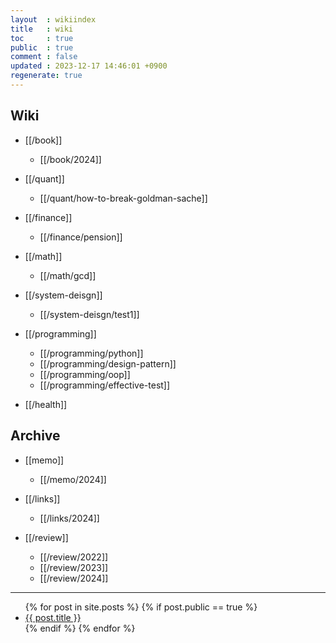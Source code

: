 ```yaml
---
layout  : wikiindex
title   : wiki
toc     : true
public  : true
comment : false
updated : 2023-12-17 14:46:01 +0900
regenerate: true
---
```


## Wiki 

* [[/book]]
    * [[/book/2024]]

* [[/quant]]
    * [[/quant/how-to-break-goldman-sache]]

* [[/finance]]
    * [[/finance/pension]]

* [[/math]]
    * [[/math/gcd]]

* [[/system-deisgn]]
    * [[/system-deisgn/test1]]

* [[/programming]]
    * [[/programming/python]]
    * [[/programming/design-pattern]]
    * [[/programming/oop]]
    * [[/programming/effective-test]]

* [[/health]]

## Archive

* [[memo]]
    * [[/memo/2024]]

* [[/links]]
    * [[/links/2024]]

* [[/review]]
    * [[/review/2022]]
    * [[/review/2023]]
    * [[/review/2024]]

---
<div>
    <ul>
{% for post in site.posts %}
    {% if post.public == true %}
        <li>
            <a class="post-link" href="{{ post.url | prepend: site.baseurl }}">
                {{ post.title }}
            </a>
        </li>
    {% endif %}
{% endfor %}
    </ul>
</div>

